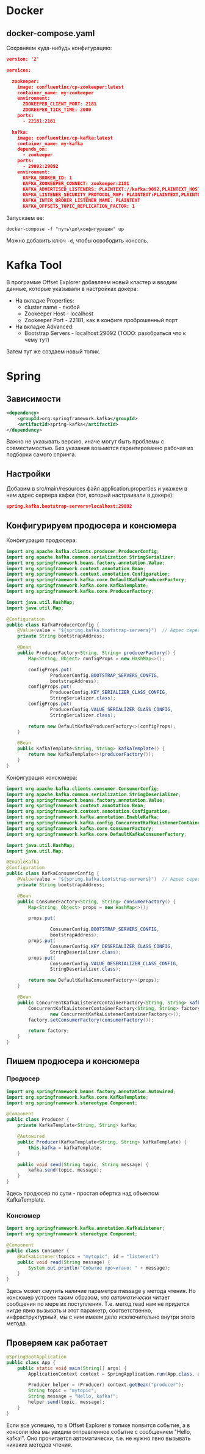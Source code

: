 # Docker

## docker-compose.yaml

Сохраняем куда-нибудь конфигурацию:

```json
version: '2'

services:

  zookeeper:
    image: confluentinc/cp-zookeeper:latest
    container_name: my-zookeeper
    environment:
      ZOOKEEPER_CLIENT_PORT: 2181
      ZOOKEEPER_TICK_TIME: 2000
    ports:
      - 22181:2181

  kafka:
    image: confluentinc/cp-kafka:latest
    container_name: my-kafka
    depends_on:
      - zookeeper
    ports:
      - 29092:29092
    environment:
      KAFKA_BROKER_ID: 1
      KAFKA_ZOOKEEPER_CONNECT: zookeeper:2181
      KAFKA_ADVERTISED_LISTENERS: PLAINTEXT://kafka:9092,PLAINTEXT_HOST://localhost:29092
      KAFKA_LISTENER_SECURITY_PROTOCOL_MAP: PLAINTEXT:PLAINTEXT,PLAINTEXT_HOST:PLAINTEXT
      KAFKA_INTER_BROKER_LISTENER_NAME: PLAINTEXT
      KAFKA_OFFSETS_TOPIC_REPLICATION_FACTOR: 1
```

Запускаем ее:

```
docker-compose -f "путь\до\конфигурации" up
```

Можно добавить ключ `-d`, чтобы освободить консоль.

# Kafka Tool

В программе Offset Explorer добавляем новый кластер и вводим данные, которые указывали в настройках докера:

* На вкладке Properties:
  * cluster name - любой
  * Zookeeper Host - localhost
  * Zookeeper Port - 22181, как в конфиге проброшенный порт
* На вкладке Advanced:
  * Bootstrap Servers - localhost:29092 (TODO: разобраться что к чему тут)

Затем тут же создаем новый топик.

# Spring

## Зависимости

```xml
<dependency>
    <groupId>org.springframework.kafka</groupId>
    <artifactId>spring-kafka</artifactId>
</dependency>
```

Важно не указывать версию, иначе могут быть проблемы с совместимостью. Без указания возьмется гарантированно рабочая из подборки самого спринга.

## Настройки

Добавим в src/main/resources файл application.properties и укажем в нем адрес сервера кафки (тот, который настраивали в докере):

```json
spring.kafka.bootstrap-servers=localhost:29092
```

## Конфигурируем продюсера и консюмера

Конфигурация продюсера:

```java
import org.apache.kafka.clients.producer.ProducerConfig;
import org.apache.kafka.common.serialization.StringSerializer;
import org.springframework.beans.factory.annotation.Value;
import org.springframework.context.annotation.Bean;
import org.springframework.context.annotation.Configuration;
import org.springframework.kafka.core.DefaultKafkaProducerFactory;
import org.springframework.kafka.core.KafkaTemplate;
import org.springframework.kafka.core.ProducerFactory;

import java.util.HashMap;
import java.util.Map;

@Configuration
public class KafkaProducerConfig {
    @Value(value = "${spring.kafka.bootstrap-servers}")  // Адрес сервера кафки берем из настроек
    private String bootstrapAddress;

    @Bean
    public ProducerFactory<String, String> producerFactory() {
        Map<String, Object> configProps = new HashMap<>();

        configProps.put(
                ProducerConfig.BOOTSTRAP_SERVERS_CONFIG,
                bootstrapAddress);
        configProps.put(
                ProducerConfig.KEY_SERIALIZER_CLASS_CONFIG,
                StringSerializer.class);
        configProps.put(
                ProducerConfig.VALUE_SERIALIZER_CLASS_CONFIG,
                StringSerializer.class);

        return new DefaultKafkaProducerFactory<>(configProps);
    }

    @Bean
    public KafkaTemplate<String, String> kafkaTemplate() {
        return new KafkaTemplate<>(producerFactory());
    }
}
```

Конфигурация консюмера:

```java
import org.apache.kafka.clients.consumer.ConsumerConfig;
import org.apache.kafka.common.serialization.StringDeserializer;
import org.springframework.beans.factory.annotation.Value;
import org.springframework.context.annotation.Bean;
import org.springframework.context.annotation.Configuration;
import org.springframework.kafka.annotation.EnableKafka;
import org.springframework.kafka.config.ConcurrentKafkaListenerContainerFactory;
import org.springframework.kafka.core.ConsumerFactory;
import org.springframework.kafka.core.DefaultKafkaConsumerFactory;

import java.util.HashMap;
import java.util.Map;

@EnableKafka
@Configuration
public class KafkaConsumerConfig {
    @Value(value = "${spring.kafka.bootstrap-servers}")  // Адрес сервера кафки берем из настроек
    private String bootstrapAddress;

    @Bean
    public ConsumerFactory<String, String> consumerFactory() {
        Map<String, Object> props = new HashMap<>();

        props.put(

                ConsumerConfig.BOOTSTRAP_SERVERS_CONFIG,
                bootstrapAddress);
        props.put(
                ConsumerConfig.KEY_DESERIALIZER_CLASS_CONFIG,
                StringDeserializer.class);
        props.put(
                ConsumerConfig.VALUE_DESERIALIZER_CLASS_CONFIG,
                StringDeserializer.class);

        return new DefaultKafkaConsumerFactory<>(props);
    }

    @Bean
    public ConcurrentKafkaListenerContainerFactory<String, String> kafkaListenerContainerFactory() {
        ConcurrentKafkaListenerContainerFactory<String, String> factory =
                new ConcurrentKafkaListenerContainerFactory<>();
        factory.setConsumerFactory(consumerFactory());

        return factory;
    }
}
```

## Пишем продюсера и консюмера

### Продюсер

```java
import org.springframework.beans.factory.annotation.Autowired;
import org.springframework.kafka.core.KafkaTemplate;
import org.springframework.stereotype.Component;

@Component
public class Producer {
    private KafkaTemplate<String, String> kafka;

    @Autowired
    public Producer(KafkaTemplate<String, String> kafkaTemplate) {
        this.kafka = kafkaTemplate;
    }

    public void send(String topic, String message) {
        kafka.send(topic, message);
    }
}
```

Здесь продюсер по сути - простая обертка над объектом KafkaTemplate.

### Консюмер

```java
import org.springframework.kafka.annotation.KafkaListener;
import org.springframework.stereotype.Component;

@Component
public class Consumer {
    @KafkaListener(topics = "mytopic", id = "listener1")
    public void read(String message) {
        System.out.println("Событие прочитано: " + message);
    }
}
```

Здесь может смутить наличие параметра message у метода чтения. Но консюмер устроен таким образом, что *автоматически* читает сообщения по мере их поступления. Т.е. метод read нам не придется нигде явно вызывать и этот параметр, соответственно, инфраструктурный, мы с ним имеем дело исключительно внутри этого метода.

## Проверяем как работает

```java
@SpringBootApplication
public class App {
    public static void main(String[] args) {
        ApplicationContext context = SpringApplication.run(App.class, args);

        Producer helper = (Producer) context.getBean("producer");
        String topic = "mytopic";
        String message = "Hello, kafka!";
        helper.send(topic, message);
    }
}
```

Если все успешно, то в Offset Explorer в топике появится событие, а в консоли idea мы увидим отправленное событие с сообщением "Hello, kafka!". Оно прочитается автоматически, т.е. не нужно явно вызывать никаких методов чтения.